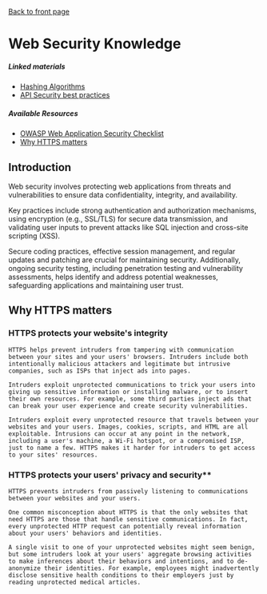 [Back to front page](backend-software-engineering.md)

# Web Security Knowledge

##### Linked materials

- [Hashing Algorithms](hashing-algorithms.md)
- [API Security best practices](best-practices.md)

##### Available Resources

- [OWASP Web Application Security Checklist](https://github.com/0xRadi/OWASP-Web-Checklist)
- [Why HTTPS matters](https://roadmap.sh/backend#:~:text=Article,Why%20HTTPS%20Matters)

## Introduction

Web security involves protecting web applications from threats and vulnerabilities to ensure data confidentiality, integrity, and availability.

Key practices include strong authentication and authorization mechanisms, using encryption (e.g., SSL/TLS) for secure data transmission, and validating user inputs to prevent attacks like SQL injection and cross-site scripting (XSS).

Secure coding practices, effective session management, and regular updates and patching are crucial for maintaining security. Additionally, ongoing security testing, including penetration testing and vulnerability assessments, helps identify and address potential weaknesses, safeguarding applications and maintaining user trust.

## Why HTTPS matters

### HTTPS protects your website's integrity

	HTTPS helps prevent intruders from tampering with communication between your sites and your users' browsers. Intruders include both intentionally malicious attackers and legitimate but intrusive companies, such as ISPs that inject ads into pages.
	
	Intruders exploit unprotected communications to trick your users into giving up sensitive information or installing malware, or to insert their own resources. For example, some third parties inject ads that can break your user experience and create security vulnerabilities.
	
	Intruders exploit every unprotected resource that travels between your websites and your users. Images, cookies, scripts, and HTML are all exploitable. Intrusions can occur at any point in the network, including a user's machine, a Wi-Fi hotspot, or a compromised ISP, just to name a few. HTTPS makes it harder for intruders to get access to your sites' resources.

### HTTPS protects your users' privacy and security**

	HTTPS prevents intruders from passively listening to communications between your websites and your users.
	
	One common misconception about HTTPS is that the only websites that need HTTPS are those that handle sensitive communications. In fact, every unprotected HTTP request can potentially reveal information about your users' behaviors and identities.
	
	A single visit to one of your unprotected websites might seem benign, but some intruders look at your users' aggregate browsing activities to make inferences about their behaviors and intentions, and to de-anonymize their identities. For example, employees might inadvertently disclose sensitive health conditions to their employers just by reading unprotected medical articles.
